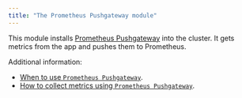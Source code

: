 ```yaml
---
title: "The Prometheus Pushgateway module"
---
```


This module installs [Prometheus Pushgateway](https://github.com/prometheus/pushgateway) into the cluster. It gets metrics from the app and pushes them to Prometheus.

Additional information:
- [When to use `Prometheus Pushgateway`](https://prometheus.io/docs/practices/pushing/). 
- [How to collect metrics using `Prometheus Pushgateway`](https://prometheus.io/docs/instrumenting/pushing/).
